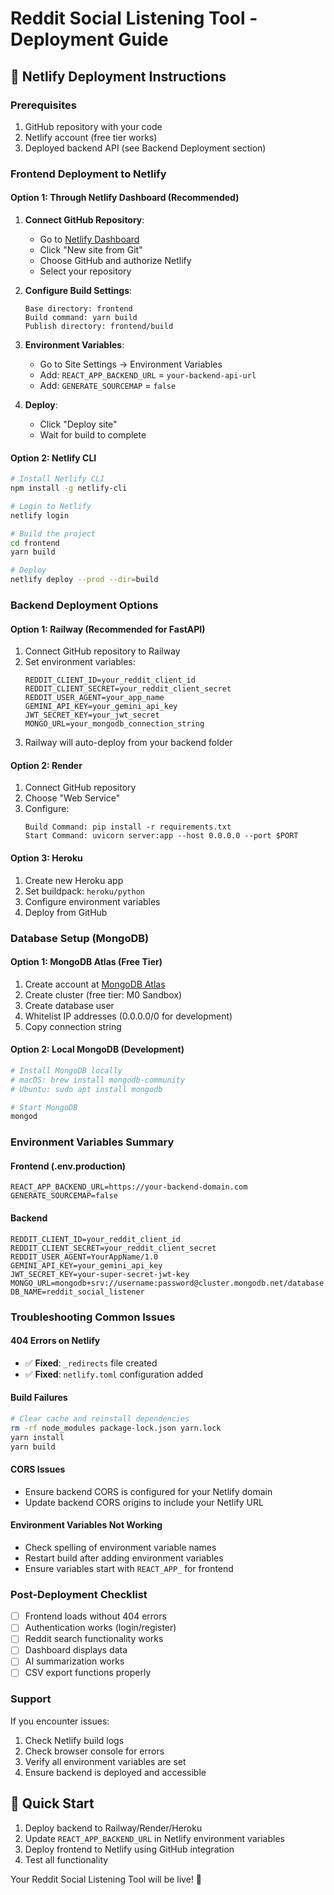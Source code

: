 # Reddit Social Listening Tool - Deployment Guide

## 🚀 Netlify Deployment Instructions

### Prerequisites
1. GitHub repository with your code
2. Netlify account (free tier works)
3. Deployed backend API (see Backend Deployment section)

### Frontend Deployment to Netlify

#### Option 1: Through Netlify Dashboard (Recommended)
1. **Connect GitHub Repository**:
   - Go to [Netlify Dashboard](https://app.netlify.com)
   - Click "New site from Git"
   - Choose GitHub and authorize Netlify
   - Select your repository

2. **Configure Build Settings**:
   ```
   Base directory: frontend
   Build command: yarn build
   Publish directory: frontend/build
   ```

3. **Environment Variables**:
   - Go to Site Settings → Environment Variables
   - Add: `REACT_APP_BACKEND_URL` = `your-backend-api-url`
   - Add: `GENERATE_SOURCEMAP` = `false`

4. **Deploy**:
   - Click "Deploy site"
   - Wait for build to complete

#### Option 2: Netlify CLI
```bash
# Install Netlify CLI
npm install -g netlify-cli

# Login to Netlify
netlify login

# Build the project
cd frontend
yarn build

# Deploy
netlify deploy --prod --dir=build
```

### Backend Deployment Options

#### Option 1: Railway (Recommended for FastAPI)
1. Connect GitHub repository to Railway
2. Set environment variables:
   ```
   REDDIT_CLIENT_ID=your_reddit_client_id
   REDDIT_CLIENT_SECRET=your_reddit_client_secret
   REDDIT_USER_AGENT=your_app_name
   GEMINI_API_KEY=your_gemini_api_key
   JWT_SECRET_KEY=your_jwt_secret
   MONGO_URL=your_mongodb_connection_string
   ```
3. Railway will auto-deploy from your backend folder

#### Option 2: Render
1. Connect GitHub repository
2. Choose "Web Service"
3. Configure:
   ```
   Build Command: pip install -r requirements.txt
   Start Command: uvicorn server:app --host 0.0.0.0 --port $PORT
   ```

#### Option 3: Heroku
1. Create new Heroku app
2. Set buildpack: `heroku/python`
3. Configure environment variables
4. Deploy from GitHub

### Database Setup (MongoDB)

#### Option 1: MongoDB Atlas (Free Tier)
1. Create account at [MongoDB Atlas](https://www.mongodb.com/atlas)
2. Create cluster (free tier: M0 Sandbox)
3. Create database user
4. Whitelist IP addresses (0.0.0.0/0 for development)
5. Copy connection string

#### Option 2: Local MongoDB (Development)
```bash
# Install MongoDB locally
# macOS: brew install mongodb-community
# Ubuntu: sudo apt install mongodb

# Start MongoDB
mongod
```

### Environment Variables Summary

#### Frontend (.env.production)
```
REACT_APP_BACKEND_URL=https://your-backend-domain.com
GENERATE_SOURCEMAP=false
```

#### Backend
```
REDDIT_CLIENT_ID=your_reddit_client_id
REDDIT_CLIENT_SECRET=your_reddit_client_secret
REDDIT_USER_AGENT=YourAppName/1.0
GEMINI_API_KEY=your_gemini_api_key
JWT_SECRET_KEY=your-super-secret-jwt-key
MONGO_URL=mongodb+srv://username:password@cluster.mongodb.net/database
DB_NAME=reddit_social_listener
```

### Troubleshooting Common Issues

#### 404 Errors on Netlify
- ✅ **Fixed**: `_redirects` file created
- ✅ **Fixed**: `netlify.toml` configuration added

#### Build Failures
```bash
# Clear cache and reinstall dependencies
rm -rf node_modules package-lock.json yarn.lock
yarn install
yarn build
```

#### CORS Issues
- Ensure backend CORS is configured for your Netlify domain
- Update backend CORS origins to include your Netlify URL

#### Environment Variables Not Working
- Check spelling of environment variable names
- Restart build after adding environment variables
- Ensure variables start with `REACT_APP_` for frontend

### Post-Deployment Checklist
- [ ] Frontend loads without 404 errors
- [ ] Authentication works (login/register)
- [ ] Reddit search functionality works
- [ ] Dashboard displays data
- [ ] AI summarization works
- [ ] CSV export functions properly

### Support
If you encounter issues:
1. Check Netlify build logs
2. Check browser console for errors
3. Verify all environment variables are set
4. Ensure backend is deployed and accessible

## 🎯 Quick Start
1. Deploy backend to Railway/Render/Heroku
2. Update `REACT_APP_BACKEND_URL` in Netlify environment variables
3. Deploy frontend to Netlify using GitHub integration
4. Test all functionality

Your Reddit Social Listening Tool will be live! 🚀